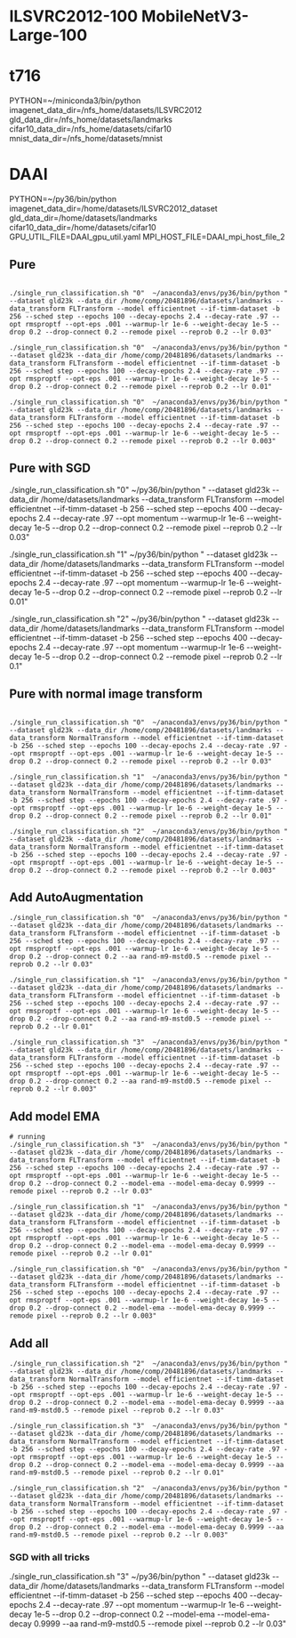# ILSVRC2012-100  MobileNetV3-Large-100

# t716
PYTHON=~/miniconda3/bin/python
imagenet_data_dir=/nfs_home/datasets/ILSVRC2012
gld_data_dir=/nfs_home/datasets/landmarks
cifar10_data_dir=/nfs_home/datasets/cifar10
mnist_data_dir=/nfs_home/datasets/mnist

# DAAI
PYTHON=~/py36/bin/python
imagenet_data_dir=/home/datasets/ILSVRC2012_dataset
gld_data_dir=/home/datasets/landmarks
cifar10_data_dir=/home/datasets/cifar10
GPU_UTIL_FILE=DAAI_gpu_util.yaml
MPI_HOST_FILE=DAAI_mpi_host_file_2

## Pure

```

./single_run_classification.sh "0"  ~/anaconda3/envs/py36/bin/python " --dataset gld23k --data_dir /home/comp/20481896/datasets/landmarks --data_transform FLTransform --model efficientnet --if-timm-dataset -b 256 --sched step --epochs 100 --decay-epochs 2.4 --decay-rate .97 --opt rmsproptf --opt-eps .001 --warmup-lr 1e-6 --weight-decay 1e-5 --drop 0.2 --drop-connect 0.2 --remode pixel --reprob 0.2 --lr 0.03"

./single_run_classification.sh "0"  ~/anaconda3/envs/py36/bin/python " --dataset gld23k --data_dir /home/comp/20481896/datasets/landmarks --data_transform FLTransform --model efficientnet --if-timm-dataset -b 256 --sched step --epochs 100 --decay-epochs 2.4 --decay-rate .97 --opt rmsproptf --opt-eps .001 --warmup-lr 1e-6 --weight-decay 1e-5 --drop 0.2 --drop-connect 0.2 --remode pixel --reprob 0.2 --lr 0.01"

./single_run_classification.sh "0"  ~/anaconda3/envs/py36/bin/python " --dataset gld23k --data_dir /home/comp/20481896/datasets/landmarks --data_transform FLTransform --model efficientnet --if-timm-dataset -b 256 --sched step --epochs 100 --decay-epochs 2.4 --decay-rate .97 --opt rmsproptf --opt-eps .001 --warmup-lr 1e-6 --weight-decay 1e-5 --drop 0.2 --drop-connect 0.2 --remode pixel --reprob 0.2 --lr 0.003"
```

## Pure with SGD
./single_run_classification.sh "0" ~/py36/bin/python " --dataset gld23k --data_dir /home/datasets/landmarks --data_transform FLTransform --model efficientnet --if-timm-dataset -b 256 --sched step --epochs 400 --decay-epochs 2.4 --decay-rate .97 --opt momentum --warmup-lr 1e-6 --weight-decay 1e-5 --drop 0.2 --drop-connect 0.2 --remode pixel --reprob 0.2 --lr 0.03"

./single_run_classification.sh "1" ~/py36/bin/python " --dataset gld23k --data_dir /home/datasets/landmarks --data_transform FLTransform --model efficientnet --if-timm-dataset -b 256 --sched step --epochs 400 --decay-epochs 2.4 --decay-rate .97 --opt momentum --warmup-lr 1e-6 --weight-decay 1e-5 --drop 0.2 --drop-connect 0.2 --remode pixel --reprob 0.2 --lr 0.01"

./single_run_classification.sh "2" ~/py36/bin/python " --dataset gld23k --data_dir /home/datasets/landmarks --data_transform FLTransform --model efficientnet --if-timm-dataset -b 256 --sched step --epochs 400 --decay-epochs 2.4 --decay-rate .97 --opt momentum --warmup-lr 1e-6 --weight-decay 1e-5 --drop 0.2 --drop-connect 0.2 --remode pixel --reprob 0.2 --lr 0.1"



## Pure with normal image transform

```

./single_run_classification.sh "0"  ~/anaconda3/envs/py36/bin/python " --dataset gld23k --data_dir /home/comp/20481896/datasets/landmarks --data_transform NormalTransform --model efficientnet --if-timm-dataset -b 256 --sched step --epochs 100 --decay-epochs 2.4 --decay-rate .97 --opt rmsproptf --opt-eps .001 --warmup-lr 1e-6 --weight-decay 1e-5 --drop 0.2 --drop-connect 0.2 --remode pixel --reprob 0.2 --lr 0.03"

./single_run_classification.sh "1"  ~/anaconda3/envs/py36/bin/python " --dataset gld23k --data_dir /home/comp/20481896/datasets/landmarks --data_transform NormalTransform --model efficientnet --if-timm-dataset -b 256 --sched step --epochs 100 --decay-epochs 2.4 --decay-rate .97 --opt rmsproptf --opt-eps .001 --warmup-lr 1e-6 --weight-decay 1e-5 --drop 0.2 --drop-connect 0.2 --remode pixel --reprob 0.2 --lr 0.01"

./single_run_classification.sh "2"  ~/anaconda3/envs/py36/bin/python " --dataset gld23k --data_dir /home/comp/20481896/datasets/landmarks --data_transform NormalTransform --model efficientnet --if-timm-dataset -b 256 --sched step --epochs 100 --decay-epochs 2.4 --decay-rate .97 --opt rmsproptf --opt-eps .001 --warmup-lr 1e-6 --weight-decay 1e-5 --drop 0.2 --drop-connect 0.2 --remode pixel --reprob 0.2 --lr 0.003"
```


## Add AutoAugmentation
```
./single_run_classification.sh "0"  ~/anaconda3/envs/py36/bin/python " --dataset gld23k --data_dir /home/comp/20481896/datasets/landmarks --data_transform FLTransform --model efficientnet --if-timm-dataset -b 256 --sched step --epochs 100 --decay-epochs 2.4 --decay-rate .97 --opt rmsproptf --opt-eps .001 --warmup-lr 1e-6 --weight-decay 1e-5 --drop 0.2 --drop-connect 0.2 --aa rand-m9-mstd0.5 --remode pixel --reprob 0.2 --lr 0.03"

./single_run_classification.sh "1"  ~/anaconda3/envs/py36/bin/python " --dataset gld23k --data_dir /home/comp/20481896/datasets/landmarks --data_transform FLTransform --model efficientnet --if-timm-dataset -b 256 --sched step --epochs 100 --decay-epochs 2.4 --decay-rate .97 --opt rmsproptf --opt-eps .001 --warmup-lr 1e-6 --weight-decay 1e-5 --drop 0.2 --drop-connect 0.2 --aa rand-m9-mstd0.5 --remode pixel --reprob 0.2 --lr 0.01"

./single_run_classification.sh "3"  ~/anaconda3/envs/py36/bin/python " --dataset gld23k --data_dir /home/comp/20481896/datasets/landmarks --data_transform FLTransform --model efficientnet --if-timm-dataset -b 256 --sched step --epochs 100 --decay-epochs 2.4 --decay-rate .97 --opt rmsproptf --opt-eps .001 --warmup-lr 1e-6 --weight-decay 1e-5 --drop 0.2 --drop-connect 0.2 --aa rand-m9-mstd0.5 --remode pixel --reprob 0.2 --lr 0.003"
```

## Add model EMA
```
# running
./single_run_classification.sh "3"  ~/anaconda3/envs/py36/bin/python " --dataset gld23k --data_dir /home/comp/20481896/datasets/landmarks --data_transform FLTransform --model efficientnet --if-timm-dataset -b 256 --sched step --epochs 100 --decay-epochs 2.4 --decay-rate .97 --opt rmsproptf --opt-eps .001 --warmup-lr 1e-6 --weight-decay 1e-5 --drop 0.2 --drop-connect 0.2 --model-ema --model-ema-decay 0.9999 --remode pixel --reprob 0.2 --lr 0.03"

./single_run_classification.sh "1"  ~/anaconda3/envs/py36/bin/python " --dataset gld23k --data_dir /home/comp/20481896/datasets/landmarks --data_transform FLTransform --model efficientnet --if-timm-dataset -b 256 --sched step --epochs 100 --decay-epochs 2.4 --decay-rate .97 --opt rmsproptf --opt-eps .001 --warmup-lr 1e-6 --weight-decay 1e-5 --drop 0.2 --drop-connect 0.2 --model-ema --model-ema-decay 0.9999 --remode pixel --reprob 0.2 --lr 0.01"

./single_run_classification.sh "0"  ~/anaconda3/envs/py36/bin/python " --dataset gld23k --data_dir /home/comp/20481896/datasets/landmarks --data_transform FLTransform --model efficientnet --if-timm-dataset -b 256 --sched step --epochs 100 --decay-epochs 2.4 --decay-rate .97 --opt rmsproptf --opt-eps .001 --warmup-lr 1e-6 --weight-decay 1e-5 --drop 0.2 --drop-connect 0.2 --model-ema --model-ema-decay 0.9999 --remode pixel --reprob 0.2 --lr 0.003"

```


## Add all
```
./single_run_classification.sh "2"  ~/anaconda3/envs/py36/bin/python " --dataset gld23k --data_dir /home/comp/20481896/datasets/landmarks --data_transform NormalTransform --model efficientnet --if-timm-dataset -b 256 --sched step --epochs 100 --decay-epochs 2.4 --decay-rate .97 --opt rmsproptf --opt-eps .001 --warmup-lr 1e-6 --weight-decay 1e-5 --drop 0.2 --drop-connect 0.2 --model-ema --model-ema-decay 0.9999 --aa rand-m9-mstd0.5 --remode pixel --reprob 0.2 --lr 0.03"

./single_run_classification.sh "3"  ~/anaconda3/envs/py36/bin/python " --dataset gld23k --data_dir /home/comp/20481896/datasets/landmarks --data_transform NormalTransform --model efficientnet --if-timm-dataset -b 256 --sched step --epochs 100 --decay-epochs 2.4 --decay-rate .97 --opt rmsproptf --opt-eps .001 --warmup-lr 1e-6 --weight-decay 1e-5 --drop 0.2 --drop-connect 0.2 --model-ema --model-ema-decay 0.9999 --aa rand-m9-mstd0.5 --remode pixel --reprob 0.2 --lr 0.01"

./single_run_classification.sh "2"  ~/anaconda3/envs/py36/bin/python " --dataset gld23k --data_dir /home/comp/20481896/datasets/landmarks --data_transform NormalTransform --model efficientnet --if-timm-dataset -b 256 --sched step --epochs 100 --decay-epochs 2.4 --decay-rate .97 --opt rmsproptf --opt-eps .001 --warmup-lr 1e-6 --weight-decay 1e-5 --drop 0.2 --drop-connect 0.2 --model-ema --model-ema-decay 0.9999 --aa rand-m9-mstd0.5 --remode pixel --reprob 0.2 --lr 0.003"
```

### SGD with all tricks
./single_run_classification.sh "3" ~/py36/bin/python " --dataset gld23k --data_dir /home/datasets/landmarks --data_transform FLTransform --model efficientnet --if-timm-dataset -b 256 --sched step --epochs 400 --decay-epochs 2.4 --decay-rate .97 --opt momentum --warmup-lr 1e-6 --weight-decay 1e-5 --drop 0.2 --drop-connect 0.2 --model-ema --model-ema-decay 0.9999 --aa rand-m9-mstd0.5 --remode pixel --reprob 0.2 --lr 0.03"




